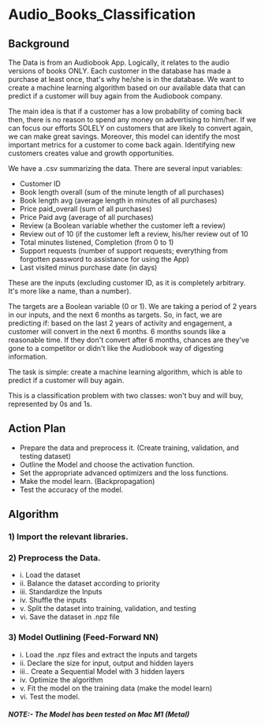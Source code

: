 # Audio_Books_Classification

## Background
<p>The Data is from an Audiobook App. Logically, it relates to the audio versions of books ONLY. Each customer in the database has made a purchase at least once, that's why he/she is in the database. We want to create a machine learning algorithm based on our available data that can predict if a customer will buy again from the Audiobook company.</p>

<p>The main idea is that if a customer has a low probability of coming back then, there is no reason to spend any money on advertising to him/her. If we can focus our efforts SOLELY on customers that are likely to convert again, we can make great savings. Moreover, this model can identify the most important metrics for a customer to come back again. Identifying new customers creates value and growth opportunities.</p>

We have a .csv summarizing the data. There are several input variables: 
 - Customer ID 
 - Book length overall (sum of the minute length of all purchases)
 - Book length avg (average length in minutes of all purchases)
 - Price paid_overall (sum of all purchases)
 - Price Paid avg (average of all purchases)
 - Review (a Boolean variable whether the customer left a review)
 - Review out of 10 (if the customer left a review, his/her review out of 10
 - Total minutes listened, Completion (from 0 to 1)
 - Support requests (number of support requests; everything from forgotten password to assistance for using the App)
 - Last visited minus purchase date (in days)

These are the inputs (excluding customer ID, as it is completely arbitrary. It's more like a name, than a number).

The targets are a Boolean variable (0 or 1). We are taking a period of 2 years in our inputs, and the next 6 months as targets. So, in fact, we are predicting if: based on the last 2 years of activity and engagement, a customer will convert in the next 6 months. 6 months sounds like a reasonable time. If they don't convert after 6 months, chances are they've gone to a competitor or didn't like the Audiobook way of digesting information. 

The task is simple: create a machine learning algorithm, which is able to predict if a customer will buy again. 

This is a classification problem with two classes: won't buy and will buy, represented by 0s and 1s. 

## Action Plan
- Prepare the data and preprocess it. (Create training, validation, and testing dataset)
- Outline the Model and choose the activation function.
- Set the appropriate advanced optimizers and the loss functions.
- Make the model learn. (Backpropagation)
- Test the accuracy of the model.

## Algorithm
### 1) Import the relevant libraries.

### 2) Preprocess the Data.
- i. Load the dataset
- ii. Balance the dataset according to priority
- iii. Standardize the Inputs
- iv. Shuffle the inputs
- v. Split the dataset into training, validation, and testing
- vi. Save the dataset in .npz file

### 3) Model Outlining (Feed-Forward NN)
- i. Load the .npz files and extract the inputs and targets 
- ii. Declare the size for input, output and hidden layers
- iii.. Create a Sequential Model with 3 hidden layers
- iv. Optimize the algorithm
- v. Fit the model on the training data (make the model learn)
- vi. Test the model.


##### NOTE:- The Model has been tested on Mac M1 (Metal)
